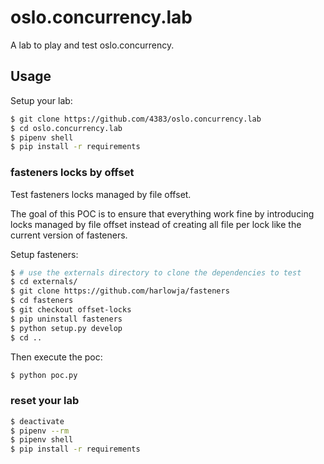 # oslo.concurrency.lab

A lab to play and test oslo.concurrency.


## Usage

Setup your lab:

```sh
$ git clone https://github.com/4383/oslo.concurrency.lab
$ cd oslo.concurrency.lab
$ pipenv shell
$ pip install -r requirements
```

### fasteners locks by offset

Test fasteners locks managed by file offset.

The goal of this POC is to ensure that everything work fine
by introducing locks managed by file offset instead of creating
all file per lock like the current version of fasteners.

Setup fasteners:

```sh
$ # use the externals directory to clone the dependencies to test
$ cd externals/
$ git clone https://github.com/harlowja/fasteners
$ cd fasteners
$ git checkout offset-locks
$ pip uninstall fasteners
$ python setup.py develop
$ cd ..
```

Then execute the poc:

```sh
$ python poc.py
```

### reset your lab

```sh
$ deactivate
$ pipenv --rm
$ pipenv shell
$ pip install -r requirements
```
